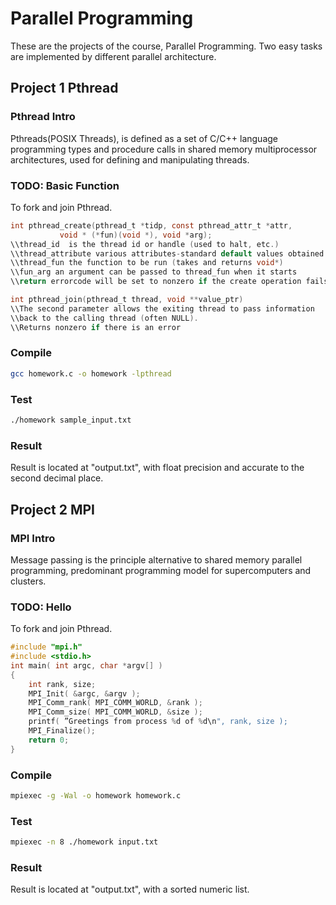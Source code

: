 # Parallel Programming
These are the projects of the course, Parallel Programming. Two easy tasks are implemented by different parallel architecture.
## Project 1 Pthread
### Pthread Intro
Pthreads(POSIX Threads), is defined as a set of C/C++ language programming types and procedure calls in shared memory multiprocessor architectures, used for defining and manipulating threads.
### TODO: Basic Function
To fork and join Pthread.
```C
int pthread_create(pthread_t *tidp, const pthread_attr_t *attr,              
		   void * (*fun)(void *), void *arg);
\\thread_id  is the thread id or handle (used to halt, etc.) 
\\thread_attribute various attributes-standard default values obtained by passing a NULL pointer
\\thread_fun the function to be run (takes and returns void*)
\\fun_arg an argument can be passed to thread_fun when it starts
\\return errorcode will be set to nonzero if the create operation fails
```

```C
int pthread_join(pthread_t thread, void **value_ptr)
\\The second parameter allows the exiting thread to pass information
\\back to the calling thread (often NULL).
\\Returns nonzero if there is an error
```
### Compile
```bash
gcc homework.c -o homework -lpthread
```

### Test
```bash
./homework sample_input.txt
```
### Result
Result is located at "output.txt", with float precision and accurate to the second decimal place.

## Project 2 MPI
### MPI Intro
Message passing is the principle alternative to shared memory parallel programming, predominant programming model for supercomputers and clusters.

### TODO: Hello
To fork and join Pthread.
```C
#include "mpi.h"
#include <stdio.h>
int main( int argc, char *argv[] )
{
	int rank, size;
	MPI_Init( &argc, &argv );
	MPI_Comm_rank( MPI_COMM_WORLD, &rank );
	MPI_Comm_size( MPI_COMM_WORLD, &size );
	printf( ”Greetings from process %d of %d\n", rank, size );
	MPI_Finalize();
	return 0;
}
```

### Compile
```bash
mpiexec -g -Wal -o homework homework.c
```

### Test
```bash
mpiexec -n 8 ./homework input.txt
```

### Result
Result is located at "output.txt", with a sorted numeric list.

